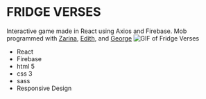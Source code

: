 # FRIDGE VERSES
Interactive game made in React using Axios and Firebase. Mob programmed with [Zarina](https://twitter.com/ThisIsZarinaMia), [Edith](https://twitter.com/EdithWerbel), and [George](https://twitter.com/n_s_chth_ng)
![GIF of Fridge Verses](https://i.imgur.com/5zUT6mo.gif)
* React
* Firebase
* html 5
* css 3
* sass
* Responsive Design
